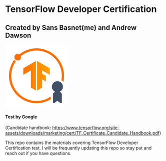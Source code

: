 # TensorFlow Developer Certification

## Created by Sans Basnet(me) and Andrew Dawson

<img src = "Basics/TF.png" width = "200" height = "200" >

#### Test by Google

(Candidate handbook: https://www.tensorflow.org/site-assets/downloads/marketing/cert/TF_Certificate_Candidate_Handbook.pdf)

This repo contains the materials covering TensorFlow Developer Certification test. I will be frequently updating this repo so stay put and reach out if you have questions. 



